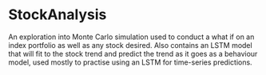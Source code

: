 # StockAnalysis

An exploration into Monte Carlo simulation used to conduct a what if on an index portfolio as well as any stock desired. Also contains
an LSTM model that will fit to the stock trend and predict the trend as it goes as a behaviour model, used mostly to practise using
an LSTM for time-series predictions.
